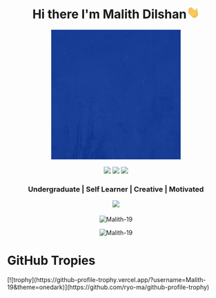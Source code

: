  
 <h1 align="center">Hi there I'm Malith Dilshan<img src="https://raw.githubusercontent.com/ABSphreak/ABSphreak/master/gifs/Hi.gif" width="30px"> </h1>


<p align="center"> <img src="https://github.com/Malith-19/Malith-19/blob/main/A%20Story%20of%20Hope.gif" height="300" /> </p>


<p align="center">
 <img src="https://img.shields.io/badge/Interest-Problem%20Solving,%20    Algorithms,%20    Automation-blue" />
 <img src="https://img.shields.io/badge/Lives-Kuliyapitiya,%20Sri%20Lanka-purple" />
 <img src="https://img.shields.io/badge/Languages-English%20Sinhala-blueviolet" />
</p>



<h3 align="center">
 Undergraduate | Self Learner | Creative | Motivated
 </h3>
 
<p align="center">
 <img src="https://github-readme-stats.vercel.app/api?username=Malith-19&&show_icons=true&title_color=ffffff&icon_color=bb2acf&text_color=daf7dc&bg_color=151515"/>
</p>



<p align="center"><img align="center" src="https://github-readme-streak-stats.herokuapp.com/?user=Malith-19&theme=dark" alt="Malith-19" /></p>


<p align="center"><img src="https://github-readme-stats.vercel.app/api/top-langs?username=Malith-19&show_icons=true&locale=en&layout=compact&theme=dark" alt="Malith-19" /></p>

<h1>GitHub Tropies</h1>
[![trophy](https://github-profile-trophy.vercel.app/?username=Malith-19&theme=onedark)](https://github.com/ryo-ma/github-profile-trophy)
